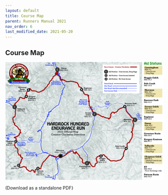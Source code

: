 ```yaml
---
layout: default 
title: Course Map
parent: Runners Manual 2021
nav_order: 6
last_modified_date: 2021-05-20
---
```


## Course Map

![image](/assets/images/HR21_map_v1.jpg)

(Download as a standalone PDF}
